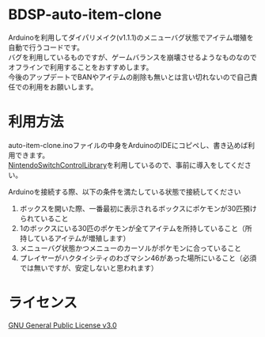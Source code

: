 # BDSP-auto-item-clone

Arduinoを利用してダイパリメイク(v1.1.1)のメニューバグ状態でアイテム増殖を自動で行うコードです。  
バグを利用しているものですが、ゲームバランスを崩壊させるようなものなのでオフラインで利用することをおすすめします。  
今後のアップデートでBANやアイテムの削除も無いとは言い切れないので自己責任での利用をお願いします。  

# 利用方法
auto-item-clone.inoファイルの中身をArduinoのIDEにコピペし、書き込めば利用できます。  
[NintendoSwitchControlLibrary](https://github.com/lefmarna/NintendoSwitchControlLibrary)を利用しているので、事前に導入をしてください。

Arduinoを接続する際、以下の条件を満たしている状態で接続してください
1. ボックスを開いた際、一番最初に表示されるボックスにポケモンが30匹預けられていること
2. 1のボックスにいる30匹のポケモンが全てアイテムを所持していること（所持しているアイテムが増殖します）
3. メニューバグ状態かつメニューのカーソルがポケモンに合っていること
4. プレイヤーがハクタイシティのわざマシン46があった場所にいること（必須では無いですが、安定しないと思われます）

# ライセンス
[GNU General Public License v3.0](https://github.com/skuwa229/BDSP-auto-item-clone/blob/main/LICENSE)
